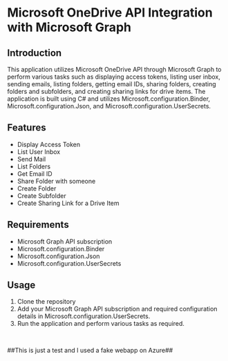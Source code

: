 # Microsoft OneDrive API Integration with Microsoft Graph

## Introduction

This application utilizes Microsoft OneDrive API through Microsoft Graph to perform various tasks such as displaying access tokens, listing user inbox, sending emails, listing folders, getting email IDs, sharing folders, creating folders and subfolders, and creating sharing links for drive items. The application is built using C# and utilizes Microsoft.configuration.Binder, Microsoft.configuration.Json, and Microsoft.configuration.UserSecrets.

## Features

- Display Access Token
- List User Inbox
- Send Mail
- List Folders
- Get Email ID
- Share Folder with someone
- Create Folder
- Create Subfolder
- Create Sharing Link for a Drive Item

## Requirements

- Microsoft Graph API subscription
- Microsoft.configuration.Binder
- Microsoft.configuration.Json
- Microsoft.configuration.UserSecrets

## Usage

1. Clone the repository
2. Add your Microsoft Graph API subscription and required configuration details in Microsoft.configuration.UserSecrets.
3. Run the application and perform various tasks as required.



<br>



##This is just a test and I used a fake webapp on Azure##
